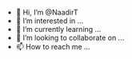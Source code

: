 - 👋 Hi, I’m @NaadirT
- 👀 I’m interested in ...
- 🌱 I’m currently learning ...
- 💞️ I’m looking to collaborate on ...
- 📫 How to reach me ...

<!---
NaadirT/NaadirT is a ✨ special ✨ repository because its `README.md` (this file) appears on your GitHub profile.
You can click the Preview link to take a look at your changes.
--->
